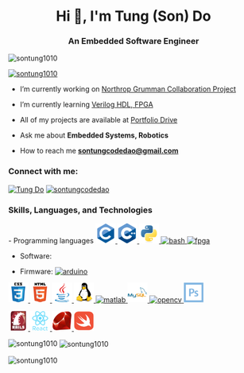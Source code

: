 <h1 align="center">Hi 👋, I'm Tung (Son) Do</h1>
<h3 align="center">An Embedded Software Engineer</h3>

<p align="left"> <img src="https://komarev.com/ghpvc/?username=sontung1010&label=Profile%20views&color=0e75b6&style=flat" alt="sontung1010" /> </p>

<p align="left"> <a href="https://github.com/ryo-ma/github-profile-trophy"><img src="https://github-profile-trophy.vercel.app/?username=sontung1010" alt="sontung1010" /></a> </p>

- I’m currently working on [Northrop Grumman Collaboration Project](https://github.com/NGCP22-23)

- I’m currently learning [Verilog HDL, FPGA](https://github.com/sontung1010/Verilog_HDL_projects.git)

- All of my projects are available at [Portfolio Drive](https://drive.google.com/drive/folders/1vaCirOclUbUyTWjyfyp_fD1yUCtyca5a?usp=sharing)

- Ask me about **Embedded Systems, Robotics**

- How to reach me **sontungcodedao@gmail.com**

<h3 align="left">Connect with me:</h3>
<p align="left">
<a href="https://www.linkedin.com/in/tung-do-534525231/" target="blank"><img align="center" src="https://cdn.jsdelivr.net/gh/devicons/devicon/icons/linkedin/linkedin-original.svg" alt="Tung Do" height="30" width="40" /></a>
<a href="https://instagram.com/sontungcodedao" target="blank"><img align="center" src="https://raw.githubusercontent.com/rahuldkjain/github-profile-readme-generator/master/src/images/icons/Social/instagram.svg" alt="sontungcodedao" height="30" width="40" /></a>
</p>

<h3 align="left">Skills, Languages, and Technologies</h3>
<p align="left">
- Programming languages
<a href="https://www.cprogramming.com/" target="_blank" rel="noreferrer"> <img src="https://raw.githubusercontent.com/devicons/devicon/master/icons/c/c-original.svg" alt="c" width="40" height="40"/> </a>
<a href="https://www.w3schools.com/cpp/" target="_blank" rel="noreferrer"> <img src="https://raw.githubusercontent.com/devicons/devicon/master/icons/cplusplus/cplusplus-original.svg" alt="cplusplus" width="40" height="40"/> </a>
<a href="https://www.python.org" target="_blank" rel="noreferrer"> <img src="https://raw.githubusercontent.com/devicons/devicon/master/icons/python/python-original.svg" alt="python" width="40" height="40"/> </a>
<a href="https://en.wikipedia.org/wiki/Bash_(Unix_shell)" target="_blank" rel="noreferrer"> <img src="https://cdn.jsdelivr.net/gh/devicons/devicon/icons/bash/bash-original.svg" alt="bash" width="40" height="40" /> </a>
<a href="https://www.xilinx.com/products/silicon-devices/fpga.html"> <img src="fpga.png" alt="fpga" width="40" height="40" /> </a>

- Software:

- Firmware:
<a href="https://www.arduino.cc/" target="_blank" rel="noreferrer"> <img src="https://cdn.worldvectorlogo.com/logos/arduino-1.svg" alt="arduino" width="40" height="40"/> </a>




<a href="https://www.w3schools.com/css/" target="_blank" rel="noreferrer"> <img src="https://raw.githubusercontent.com/devicons/devicon/master/icons/css3/css3-original-wordmark.svg" alt="css3" width="40" height="40"/> </a>
<a href="https://www.w3.org/html/" target="_blank" rel="noreferrer"> <img src="https://raw.githubusercontent.com/devicons/devicon/master/icons/html5/html5-original-wordmark.svg" alt="html5" width="40" height="40"/> </a>
<a href="https://www.java.com" target="_blank" rel="noreferrer"> <img src="https://raw.githubusercontent.com/devicons/devicon/master/icons/java/java-original.svg" alt="java" width="40" height="40"/> </a>
<a href="https://www.linux.org/" target="_blank" rel="noreferrer"> <img src="https://raw.githubusercontent.com/devicons/devicon/master/icons/linux/linux-original.svg" alt="linux" width="40" height="40"/> </a>
<a href="https://www.mathworks.com/" target="_blank" rel="noreferrer"> <img src="https://upload.wikimedia.org/wikipedia/commons/2/21/Matlab_Logo.png" alt="matlab" width="40" height="40"/> </a>
<a href="https://www.mysql.com/" target="_blank" rel="noreferrer"> <img src="https://raw.githubusercontent.com/devicons/devicon/master/icons/mysql/mysql-original-wordmark.svg" alt="mysql" width="40" height="40"/> </a>
<a href="https://opencv.org/" target="_blank" rel="noreferrer"> <img src="https://www.vectorlogo.zone/logos/opencv/opencv-icon.svg" alt="opencv" width="40" height="40"/> </a>
<a href="https://www.photoshop.com/en" target="_blank" rel="noreferrer"> <img src="https://raw.githubusercontent.com/devicons/devicon/master/icons/photoshop/photoshop-line.svg" alt="photoshop" width="40" height="40"/> </a>

<a href="https://rubyonrails.org" target="_blank" rel="noreferrer"> <img src="https://raw.githubusercontent.com/devicons/devicon/master/icons/rails/rails-original-wordmark.svg" alt="rails" width="40" height="40"/> </a>
<a href="https://reactjs.org/" target="_blank" rel="noreferrer"> <img src="https://raw.githubusercontent.com/devicons/devicon/master/icons/react/react-original-wordmark.svg" alt="react" width="40" height="40"/> </a>
<a href="https://www.ruby-lang.org/en/" target="_blank" rel="noreferrer"> <img src="https://raw.githubusercontent.com/devicons/devicon/master/icons/ruby/ruby-original.svg" alt="ruby" width="40" height="40"/> </a>
<a href="https://developer.apple.com/swift/" target="_blank" rel="noreferrer"> <img src="https://raw.githubusercontent.com/devicons/devicon/master/icons/swift/swift-original.svg" alt="swift" width="40" height="40"/> </a>
</p>

<p><img align="left" src="https://github-readme-stats.vercel.app/api/top-langs?username=sontung1010&show_icons=true&locale=en&layout=compact" alt="sontung1010" /></p>

<p>&nbsp;<img align="center" src="https://github-readme-stats.vercel.app/api?username=sontung1010&show_icons=true&locale=en" alt="sontung1010" /></p>

<p><img align="center" src="https://github-readme-streak-stats.herokuapp.com/?user=sontung1010&" alt="sontung1010" /></p>

